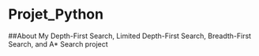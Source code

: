 ﻿# Projet_Python
##About
My Depth-First Search, Limited Depth-First Search, Breadth-First Search, and A* Search project
